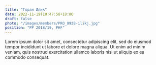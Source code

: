 ```yaml
---
title: "Горан Илиќ"
date: 2022-11-19T10:47:58+10:00
draft: false
photo: "/images/members/PRO_0928-ilikj.jpg"
position: "PP 2018/19, PHF"
---
```


Lorem ipsum dolor sit amet, consectetur adipiscing elit, sed do eiusmod tempor incididunt ut labore et dolore magna aliqua. Ut enim ad minim veniam, quis nostrud exercitation ullamco laboris nisi ut aliquip ex ea commodo consequat.